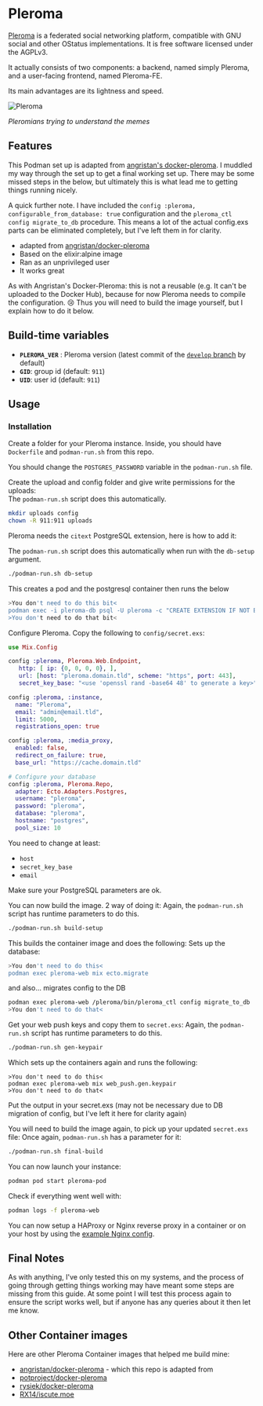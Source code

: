 # Pleroma

[Pleroma](https://pleroma.social/) is a federated social networking platform, compatible with GNU social and other OStatus implementations. It is free software licensed under the AGPLv3.

It actually consists of two components: a backend, named simply Pleroma, and a user-facing frontend, named Pleroma-FE.

Its main advantages are its lightness and speed.

![Pleroma](https://i.imgur.com/VftiTlR.png)

_Pleromians trying to understand the memes_

## Features

This Podman set up is adapted from [angristan's docker-pleroma](https://github.com/angristan/docker-pleroma). I muddled my way through the set up to get a final working set up. There may be some missed steps in the below, but ultimately this is what lead me to getting things running nicely.

A quick further note. I have included the `config :pleroma, configurable_from_database: true` configuration and the `pleroma_ctl config migrate_to_db` procedure. This means a lot of the actual config.exs parts can be eliminated completely, but I've left them in for clarity.

- adapted from [angristan/docker-pleroma](https://github.com/angristan/docker-pleroma)
- Based on the elixir:alpine image
- Ran as an unprivileged user
- It works great

As with Angristan's Docker-Pleroma: this is not a reusable (e.g. It can't be uploaded to the Docker Hub), because for now Pleroma needs to compile the configuration. 😢
Thus you will need to build the image yourself, but I explain how to do it below.

## Build-time variables

- **`PLEROMA_VER`** : Pleroma version (latest commit of the [`develop` branch](https://git.pleroma.social/pleroma/pleroma) by default)
- **`GID`**: group id (default: `911`)
- **`UID`**: user id (default: `911`)

## Usage

### Installation

Create a folder for your Pleroma instance. Inside, you should have `Dockerfile` and `podman-run.sh` from this repo.

You should change the `POSTGRES_PASSWORD` variable in the `podman-run.sh` file.

Create the upload and config folder and give write permissions for the uploads:  
The `podman-run.sh` script does this automatically.
```sh
mkdir uploads config
chown -R 911:911 uploads
```

Pleroma needs the `citext` PostgreSQL extension, here is how to add it:

The `podman-run.sh` script does this automatically when run with the `db-setup` argument.
```sh
./podman-run.sh db-setup
```
This creates a pod and the postgresql container then runs the below
```sh 
>You don't need to do this bit<
podman exec -i pleroma-db psql -U pleroma -c "CREATE EXTENSION IF NOT EXISTS citext;"
>You don't need to do that bit<
```

Configure Pleroma. Copy the following to `config/secret.exs`:

```exs
use Mix.Config

config :pleroma, Pleroma.Web.Endpoint,
   http: [ ip: {0, 0, 0, 0}, ],
   url: [host: "pleroma.domain.tld", scheme: "https", port: 443],
   secret_key_base: "<use 'openssl rand -base64 48' to generate a key>"

config :pleroma, :instance,
  name: "Pleroma",
  email: "admin@email.tld",
  limit: 5000,
  registrations_open: true

config :pleroma, :media_proxy,
  enabled: false,
  redirect_on_failure: true,
  base_url: "https://cache.domain.tld"

# Configure your database
config :pleroma, Pleroma.Repo,
  adapter: Ecto.Adapters.Postgres,
  username: "pleroma",
  password: "pleroma",
  database: "pleroma",
  hostname: "postgres",
  pool_size: 10
```

You need to change at least:

- `host`
- `secret_key_base`
- `email`

Make sure your PostgreSQL parameters are ok.

You can now build the image. 2 way of doing it:
Again, the `podman-run.sh` script has runtime parameters to do this.
```sh
./podman-run.sh build-setup
```
This builds the container image and does the following:
Sets up the database:

```sh
>You don't need to do this<
podman exec pleroma-web mix ecto.migrate
```
and also... migrates config to the DB
```sh
podman exec pleroma-web /pleroma/bin/pleroma_ctl config migrate_to_db
>You don't need to do that<
```

Get your web push keys and copy them to `secret.exs`:
Again, the `podman-run.sh` script has runtime parameters to do this.
```sh
./podman-run.sh gen-keypair
```
Which sets up the containers again and runs the following:
```
>You don't need to do this<
podman exec pleroma-web mix web_push.gen.keypair
>You don't need to do that<
```
Put the output in your secret.exs (may not be necessary due to DB migration of config, but I've left it here for clarity again)

You will need to build the image again, to pick up your updated `secret.exs` file:
Once again, `podman-run.sh` has a parameter for it:
```sh
./podman-run.sh final-build
```

You can now launch your instance:

```sh
podman pod start pleroma-pod
```

Check if everything went well with:

```sh
podman logs -f pleroma-web
```

You can now setup a HAProxy or Nginx reverse proxy in a container or on your host by using the [example Nginx config](https://git.pleroma.social/pleroma/pleroma/blob/develop/installation/pleroma.nginx).


## Final Notes

As with anything, I've only tested this on my systems, and the process of going through getting things working may have meant some steps are missing from this guide. At some point I will test this process again to ensure the script works well, but if anyone has any queries about it then let me know.

## Other Container images

Here are other Pleroma Container images that helped me build mine:

- [angristan/docker-pleroma](https://github.com/angristan/docker-pleroma) - which this repo is adapted from
- [potproject/docker-pleroma](https://github.com/potproject/docker-pleroma)
- [rysiek/docker-pleroma](https://git.pleroma.social/rysiek/docker-pleroma)
- [RX14/iscute.moe](https://github.com/RX14/kurisu.rx14.co.uk/blob/master/services/iscute.moe/pleroma/Dockerfile)
